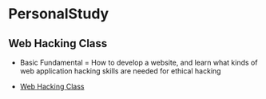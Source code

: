 # PersonalStudy

## Web Hacking Class

* Basic Fundamental = How to develop a website, and learn what kinds of web application hacking skills are needed for ethical hacking
  
* [Web Hacking Class](https://github.com/SEUNGHO-Y00/Web-Hacking-Class)
